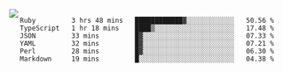 

<a href="https://github.com/anuraghazra/github-readme-stats">
  <img align="left" src="https://github-readme-stats.vercel.app/api?username=kfly8&count_private=true&show_icons=true&theme=calm" />
</a>


<!--START_SECTION:waka-->

```text
Ruby         3 hrs 48 mins   ████████████▓░░░░░░░░░░░░   50.56 %
TypeScript   1 hr 18 mins    ████▒░░░░░░░░░░░░░░░░░░░░   17.48 %
JSON         33 mins         █▓░░░░░░░░░░░░░░░░░░░░░░░   07.33 %
YAML         32 mins         █▓░░░░░░░░░░░░░░░░░░░░░░░   07.21 %
Perl         28 mins         █▓░░░░░░░░░░░░░░░░░░░░░░░   06.30 %
Markdown     19 mins         █░░░░░░░░░░░░░░░░░░░░░░░░   04.38 %
```

<!--END_SECTION:waka-->
